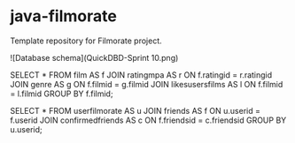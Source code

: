 # java-filmorate
Template repository for Filmorate project.

![Database schema](QuickDBD-Sprint 10.png)

SELECT *
FROM film AS f
JOIN ratingmpa AS r ON f.ratingid = r.ratingid
JOIN genre AS g ON f.filmid = g.filmid
JOIN likesusersfilms AS l ON f.filmid = l.filmid
GROUP BY f.filmid;

SELECT *
FROM userfilmorate AS u
JOIN friends AS f ON u.userid = f.userid
JOIN confirmedfriends AS c ON f.friendsid = c.friendsid
GROUP BY u.userid;